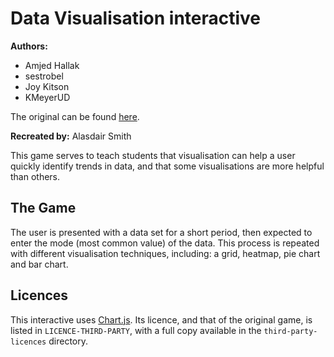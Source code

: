 # Data Visualisation interactive

**Authors:**

- Amjed Hallak
- sestrobel
- Joy Kitson
- KMeyerUD

The original can be found [here](https://github.com/ahallak/CISC374).

**Recreated by:** Alasdair Smith

This game serves to teach students that visualisation can help a user quickly identify trends in data, and that some visualisations are more helpful than others.

## The Game

The user is presented with a data set for a short period, then expected to enter the mode (most common value) of the data.
This process is repeated with different visualisation techniques, including: a grid, heatmap, pie chart and bar chart.

## Licences

This interactive uses [Chart.js](https://www.chartjs.org/).
Its licence, and that of the original game, is listed in `LICENCE-THIRD-PARTY`, with a full copy available in the `third-party-licences` directory.

